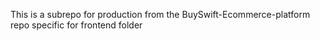 This is a subrepo for production from the BuySwift-Ecommerce-platform repo specific for frontend folder
